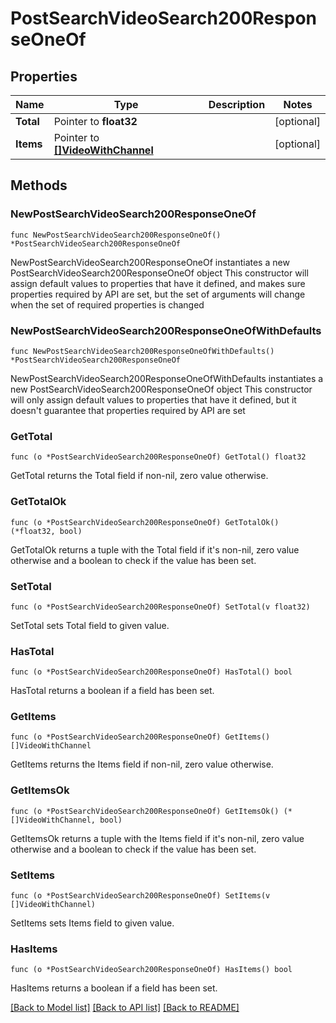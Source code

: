 # PostSearchVideoSearch200ResponseOneOf

## Properties

Name | Type | Description | Notes
------------ | ------------- | ------------- | -------------
**Total** | Pointer to **float32** |  | [optional] 
**Items** | Pointer to [**[]VideoWithChannel**](VideoWithChannel.md) |  | [optional] 

## Methods

### NewPostSearchVideoSearch200ResponseOneOf

`func NewPostSearchVideoSearch200ResponseOneOf() *PostSearchVideoSearch200ResponseOneOf`

NewPostSearchVideoSearch200ResponseOneOf instantiates a new PostSearchVideoSearch200ResponseOneOf object
This constructor will assign default values to properties that have it defined,
and makes sure properties required by API are set, but the set of arguments
will change when the set of required properties is changed

### NewPostSearchVideoSearch200ResponseOneOfWithDefaults

`func NewPostSearchVideoSearch200ResponseOneOfWithDefaults() *PostSearchVideoSearch200ResponseOneOf`

NewPostSearchVideoSearch200ResponseOneOfWithDefaults instantiates a new PostSearchVideoSearch200ResponseOneOf object
This constructor will only assign default values to properties that have it defined,
but it doesn't guarantee that properties required by API are set

### GetTotal

`func (o *PostSearchVideoSearch200ResponseOneOf) GetTotal() float32`

GetTotal returns the Total field if non-nil, zero value otherwise.

### GetTotalOk

`func (o *PostSearchVideoSearch200ResponseOneOf) GetTotalOk() (*float32, bool)`

GetTotalOk returns a tuple with the Total field if it's non-nil, zero value otherwise
and a boolean to check if the value has been set.

### SetTotal

`func (o *PostSearchVideoSearch200ResponseOneOf) SetTotal(v float32)`

SetTotal sets Total field to given value.

### HasTotal

`func (o *PostSearchVideoSearch200ResponseOneOf) HasTotal() bool`

HasTotal returns a boolean if a field has been set.

### GetItems

`func (o *PostSearchVideoSearch200ResponseOneOf) GetItems() []VideoWithChannel`

GetItems returns the Items field if non-nil, zero value otherwise.

### GetItemsOk

`func (o *PostSearchVideoSearch200ResponseOneOf) GetItemsOk() (*[]VideoWithChannel, bool)`

GetItemsOk returns a tuple with the Items field if it's non-nil, zero value otherwise
and a boolean to check if the value has been set.

### SetItems

`func (o *PostSearchVideoSearch200ResponseOneOf) SetItems(v []VideoWithChannel)`

SetItems sets Items field to given value.

### HasItems

`func (o *PostSearchVideoSearch200ResponseOneOf) HasItems() bool`

HasItems returns a boolean if a field has been set.


[[Back to Model list]](../README.md#documentation-for-models) [[Back to API list]](../README.md#documentation-for-api-endpoints) [[Back to README]](../README.md)


